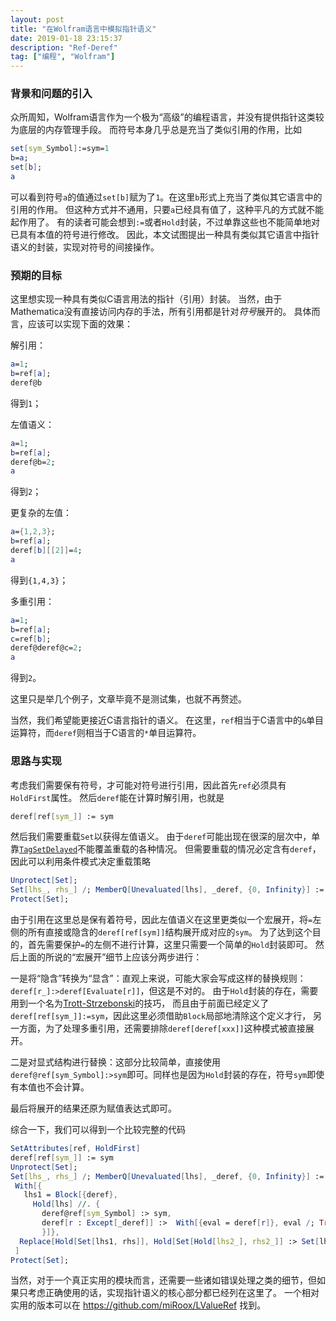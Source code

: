 ```yaml
---
layout: post
title: "在Wolfram语言中模拟指针语义"
date: 2019-01-18 23:15:37
description: "Ref-Deref"
tag: ["编程", "Wolfram"]
---
```


### 背景和问题的引入

众所周知，Wolfram语言作为一个极为“高级”的编程语言，并没有提供指针这类较为底层的内存管理手段。
而符号本身几乎总是充当了类似引用的作用，比如

```mathematica
set[sym_Symbol]:=sym=1
b=a;
set[b];
a
```

可以看到符号`a`的值通过`set[b]`赋为了`1`。在这里`b`形式上充当了类似其它语言中的引用的作用。
但这种方式并不通用，只要`a`已经具有值了，这种平凡的方式就不能起作用了。
有的读者可能会想到`:=`或者`Hold`封装，不过单靠这些也不能简单地对已具有本值的符号进行修改。
因此，本文试图提出一种具有类似其它语言中指针语义的封装，实现对符号的间接操作。

### 预期的目标

这里想实现一种具有类似C语言用法的指针（引用）封装。
当然，由于Mathematica没有直接访问内存的手法，所有引用都是针对*符号*展开的。
具体而言，应该可以实现下面的效果：

解引用：

```mathematica
a=1;
b=ref[a];
deref@b
```

得到`1`；

左值语义：

```mathematica
a=1;
b=ref[a];
deref@b=2;
a
```

得到`2`；

更复杂的左值：

```mathematica
a={1,2,3};
b=ref[a];
deref[b][[2]]=4;
a
```

得到`{1,4,3}`；

多重引用：

```mathematica
a=1;
b=ref[a];
c=ref[b];
deref@deref@c=2;
a
```

得到`2`。

这里只是举几个例子，文章毕竟不是测试集，也就不再赘述。

当然，我们希望能更接近C语言指针的语义。
在这里，`ref`相当于C语言中的`&`单目运算符，而`deref`则相当于C语言的`*`单目运算符。

### 思路与实现

考虑我们需要保有符号，才可能对符号进行引用，因此首先`ref`必须具有`HoldFirst`属性。
然后`deref`能在计算时解引用，也就是

```mathematica
deref[ref[sym_]] := sym
```

然后我们需要重载`Set`以获得左值语义。
由于`deref`可能出现在很深的层次中，单靠[`TagSetDelayed`](http://reference.wolfram.com/language/ref/TagSetDelayed.html)不能覆盖重载的各种情况。
但需要重载的情况必定含有`deref`，因此可以利用条件模式决定重载策略

```mathematica
Unprotect[Set];
Set[lhs_, rhs_] /; MemberQ[Unevaluated[lhs], _deref, {0, Infinity}] := <<具体实现>>
Protect[Set];
```

由于引用在这里总是保有着符号，因此左值语义在这里更类似一个宏展开，将`=`左侧的所有直接或隐含的`deref[ref[sym]]`结构展开成对应的`sym`。
为了达到这个目的，首先需要保护`=`的左侧不进行计算，这里只需要一个简单的`Hold`封装即可。
然后上面的所说的“宏展开”细节上应该分两步进行：

一是将“隐含”转换为“显含”：直观上来说，可能大家会写成这样的替换规则：`deref[r_]:>deref[Evaluate[r]]`，但这是不对的。
由于`Hold`封装的存在，需要用到一个名为[Trott-Strzebonski](https://mathematica.stackexchange.com/questions/29317/replacement-inside-held-expression)的技巧，
而且由于前面已经定义了`deref[ref[sym_]]:=sym`，因此这里必须借助`Block`局部地清除这个定义才行，
另一方面，为了处理多重引用，还需要排除`deref[deref[xxx]]`这种模式被直接展开。

二是对显式结构进行替换：这部分比较简单，直接使用`deref@ref[sym_Symbol]:>sym`即可。同样也是因为`Hold`封装的存在，符号`sym`即使有本值也不会计算。

最后将展开的结果还原为赋值表达式即可。

综合一下，我们可以得到一个比较完整的代码

```mathematica
SetAttributes[ref, HoldFirst]
deref[ref[sym_]] := sym
Unprotect[Set];
Set[lhs_, rhs_] /; MemberQ[Unevaluated[lhs], _deref, {0, Infinity}] :=
 With[{
   lhs1 = Block[{deref},
     Hold[lhs] //. {
       deref@ref[sym_Symbol] :> sym,
       deref[r : Except[_deref]] :>  With[{eval = deref[r]}, eval /; True] (*Trott-Strzebonski*)
       }]},
  Replace[Hold[Set[lhs1, rhs]], Hold[Set[Hold[lhs2_], rhs2_]] :> Set[lhs2, rhs2]]
 ]
Protect[Set];
```

当然，对于一个真正实用的模块而言，还需要一些诸如错误处理之类的细节，但如果只考虑正确使用的话，实现指针语义的核心部分都已经列在这里了。
一个相对实用的版本可以在 <https://github.com/miRoox/LValueRef> 找到。
